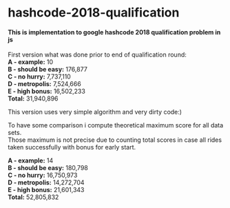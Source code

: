 # hashcode-2018-qualification

#### This is implementation to google hashcode 2018 qualification problem in js

First version what was done prior to end of qualification round:  
**A - example:** 10  
**B - should be easy:** 176,877  
**C - no hurry:** 7,737,110  
**D - metropolis:** 7,524,666  
**E - high bonus:** 16,502,233  
**Total:** 31,940,896  

This version uses very simple algorithm and very dirty code:)

To have some comparison i compute theoretical maximum score for all data sets.  
Those maximum is not precise due to counting total scores in case all rides taken successfully with bonus for early start.

**A - example:** 14  
**B - should be easy:** 180,798  
**C - no hurry:** 16,750,973  
**D - metropolis:** 14,272,704  
**E - high bonus:** 21,601,343  
**Total:** 52,805,832  

